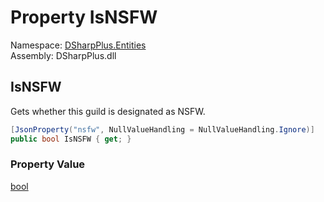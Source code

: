 # Property IsNSFW

Namespace: [DSharpPlus.Entities](DSharpPlus.Entities.md)  
Assembly: DSharpPlus.dll

## <a id="DSharpPlus_Entities_DiscordGuild_IsNSFW"></a>IsNSFW

Gets whether this guild is designated as NSFW.

```csharp
[JsonProperty("nsfw", NullValueHandling = NullValueHandling.Ignore)]
public bool IsNSFW { get; }
```

### Property Value

[bool](https://learn.microsoft.com/dotnet/api/system.boolean)

